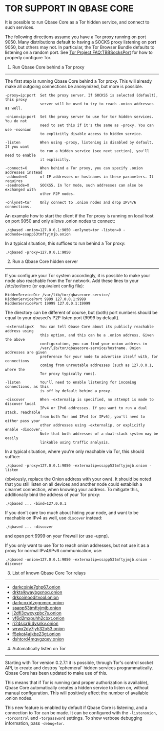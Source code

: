 TOR SUPPORT IN QBASE CORE
=======================

It is possible to run Qbase Core as a Tor hidden service, and connect to such services.

The following directions assume you have a Tor proxy running on port 9050. Many
distributions default to having a SOCKS proxy listening on port 9050, but others
may not. In particular, the Tor Browser Bundle defaults to listening on a random
port. See [Tor Project FAQ:TBBSocksPort](https://www.torproject.org/docs/faq.html.en#TBBSocksPort)
for how to properly configure Tor.


1. Run Qbase Core behind a Tor proxy
----------------------------------

The first step is running Qbase Core behind a Tor proxy. This will already make all
outgoing connections be anonymized, but more is possible.

	-proxy=ip:port  Set the proxy server. If SOCKS5 is selected (default), this proxy
	                server will be used to try to reach .onion addresses as well.

	-onion=ip:port  Set the proxy server to use for tor hidden services. You do not
	                need to set this if it's the same as -proxy. You can use -noonion
	                to explicitly disable access to hidden service.

	-listen         When using -proxy, listening is disabled by default. If you want
	                to run a hidden service (see next section), you'll need to enable
	                it explicitly.

	-connect=X      When behind a Tor proxy, you can specify .onion addresses instead
	-addnode=X      of IP addresses or hostnames in these parameters. It requires
	-seednode=X     SOCKS5. In Tor mode, such addresses can also be exchanged with
	                other P2P nodes.

	-onlynet=tor    Only connect to .onion nodes and drop IPv4/6 connections.

An example how to start the client if the Tor proxy is running on local host on
port 9050 and only allows .onion nodes to connect:

	./qbased -onion=127.0.0.1:9050 -onlynet=tor -listen=0 -addnode=ssapp53tmftyjmjb.onion

In a typical situation, this suffices to run behind a Tor proxy:

	./qbased -proxy=127.0.0.1:9050


2. Run a Qbase Core hidden server
-------------------------------

If you configure your Tor system accordingly, it is possible to make your node also
reachable from the Tor network. Add these lines to your /etc/tor/torrc (or equivalent
config file):

	HiddenServiceDir /var/lib/tor/qbasecore-service/
	HiddenServicePort 9999 127.0.0.1:9999
	HiddenServicePort 19999 127.0.0.1:19999

The directory can be different of course, but (both) port numbers should be equal to
your qbased's P2P listen port (9999 by default).

	-externalip=X   You can tell Qbase Core about its publicly reachable address using
	                this option, and this can be a .onion address. Given the above
	                configuration, you can find your onion address in
	                /var/lib/tor/qbasecore-service/hostname. Onion addresses are given
	                preference for your node to advertise itself with, for connections
	                coming from unroutable addresses (such as 127.0.0.1, where the
	                Tor proxy typically runs).

	-listen         You'll need to enable listening for incoming connections, as this
	                is off by default behind a proxy.

	-discover       When -externalip is specified, no attempt is made to discover local
	                IPv4 or IPv6 addresses. If you want to run a dual stack, reachable
	                from both Tor and IPv4 (or IPv6), you'll need to either pass your
	                other addresses using -externalip, or explicitly enable -discover.
	                Note that both addresses of a dual-stack system may be easily
	                linkable using traffic analysis.

In a typical situation, where you're only reachable via Tor, this should suffice:

	./qbased -proxy=127.0.0.1:9050 -externalip=ssapp53tmftyjmjb.onion -listen

(obviously, replace the Onion address with your own). It should be noted that you still
listen on all devices and another node could establish a clearnet connection, when knowing
your address. To mitigate this, additionally bind the address of your Tor proxy:

	./qbased ... -bind=127.0.0.1

If you don't care too much about hiding your node, and want to be reachable on IPv4
as well, use `discover` instead:

	./qbased ... -discover

and open port 9999 on your firewall (or use -upnp).

If you only want to use Tor to reach onion addresses, but not use it as a proxy
for normal IPv4/IPv6 communication, use:

	./qbased -onion=127.0.0.1:9050 -externalip=ssapp53tmftyjmjb.onion -discover


3. List of known Qbase Core Tor relays
------------------------------------

* [darkcoinie7ghp67.onion](http://darkcoinie7ghp67.onion/)
* [drktalkwaybgxnoq.onion](http://drktalkwaybgxnoq.onion/)
* [drkcoinooditvool.onion](http://drkcoinooditvool.onion/)
* [darkcoxbtzggpmcc.onion](http://darkcoxbtzggpmcc.onion/)
* [ssapp53tmftyjmjb.onion](http://ssapp53tmftyjmjb.onion/)
* [j2dfl3cwxyxpbc7s.onion](http://j2dfl3cwxyxpbc7s.onion/)
* [vf6d2mxpuhh2cbxt.onion](http://vf6d2mxpuhh2cbxt.onion/)
* [rj24sicr6i4vsnkv.onion](http://rj24sicr6i4vsnkv.onion/)
* [wrwx2dy7jyh32o53.onion](http://wrwx2dy7jyh32o53.onion/)
* [f5ekot4ajkbe23gt.onion](http://f5ekot4ajkbe23gt.onion/)
* [dshtord4mqvgzqev.onion](http://dshtord4mqvgzqev.onion/)


4. Automatically listen on Tor
--------------------------------

Starting with Tor version 0.2.7.1 it is possible, through Tor's control socket
API, to create and destroy 'ephemeral' hidden services programmatically.
Qbase Core has been updated to make use of this.

This means that if Tor is running (and proper authorization is available),
Qbase Core automatically creates a hidden service to listen on, without
manual configuration. This will positively affect the number of available
.onion nodes.

This new feature is enabled by default if Qbase Core is listening, and
a connection to Tor can be made. It can be configured with the `-listenonion`,
`-torcontrol` and `-torpassword` settings. To show verbose debugging
information, pass `-debug=tor`.
